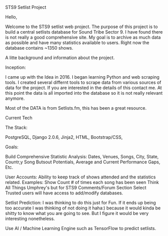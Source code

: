 STS9 Setlist Project

Hello,

Welcome to the STS9 setlist web project.  The purpose of this project is to build a central setlists database
for Sound Tribe Sector 9.  I have found there is not really a good comprehensive site. My goal is to archive 
as much data as possible and have many statistics available to users.  Right now the database contains ~1350 shows.

A litte background and information about the project.

Inception:

I came up with the Idea in 2016. I began learning Python and web scraping tools.  I created several differnt tools 
to scrape data from various sources of data for the project.  If you are interested in the details of this contact me.
At this point the data is all imported into the database so it is not really relevant anymore.

Most of the DATA is from Setlists.fm,  this has been a great resource.

Current Tech

The Stack:

PostgreSQL,
Django 2.0.6,
Jinja2,
HTML,
Bootstrap/CSS,

Goals:

  Build Comprehensive Statistic Analysis:
      Dates,
      Venues,
      Songs,
      City,
      State,
      Countr,y
      Song Butsout Potentials,
      Average and Current Performance Gaps,
      Etc.
      
  User Accounts:
    Ability to keep track of shows attended and the statistics related.
        Examples:
          Show Count
          # of times each song has been seen
          Think All Things Umphrey's but for STS9
    Comments/Forum Section
    Select Trusted users will have access to add/modify databases.

Setlist Prediction:
  I was thinking to do this just for Fun.  If it ends up being too accurate I was thinking of not doing it haha:)
  because it would kinda be shitty to know what you are going to see.  But I figure it would be very interesting nonetheless.
  
  Use AI / Machine Learning Engine such as TensorFlow to predict setlists.
